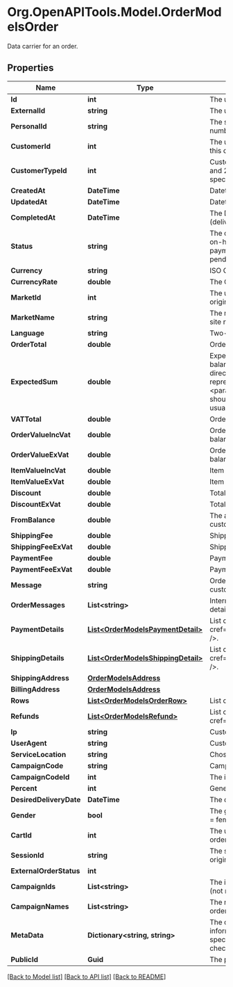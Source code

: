 # Org.OpenAPITools.Model.OrderModelsOrder
Data carrier for an order.

## Properties

Name | Type | Description | Notes
------------ | ------------- | ------------- | -------------
**Id** | **int** | The unique identifier for this order. | [optional] 
**ExternalId** | **string** | The unique external identifier for this order. | [optional] 
**PersonalId** | **string** | The social security number, or organisational number of the customer. | [optional] 
**CustomerId** | **int** | The unique identifier of the customer placing this order. | [optional] 
**CustomerTypeId** | **int** | Customer type. Usually 1 for private customers and 2 for companies. This field is customer specific | [optional] 
**CreatedAt** | **DateTime** | Datetime when the order was created. | [optional] 
**UpdatedAt** | **DateTime** | Datetime when the order was last updated. | [optional] 
**CompletedAt** | **DateTime** | The DateTime when the order was completed (delivered, payed). | [optional] 
**Status** | **string** | The order status. Possbile values: cancelled, on-hold, inactive, refunded, partial,  pending-payment, out-of-stock, backorder, completed, pending. | [optional] 
**Currency** | **string** | ISO Currency code. | [optional] 
**CurrencyRate** | **double** | The Currency Rate to SEK. | [optional] 
**MarketId** | **int** | The unique identifier for the market this order originates from. | [optional] 
**MarketName** | **string** | The market name. Usually this is the equal to the site name. | [optional] 
**Language** | **string** | Two-letter Language code. | [optional] 
**OrderTotal** | **double** | Order total. | [optional] 
**ExpectedSum** | **double** | Expected total sum to be paid after discount and balance.   &lt;para&gt;The value is usually taken directly from the payment provider and represents the actual reserved amount.&lt;/para&gt;&lt;para&gt;If this differs from OrderTotal, actions should be taken to ensure they match. This usually happens due to rounding.&lt;/para&gt; | [optional] 
**VATTotal** | **double** | Order VAT total. | [optional] 
**OrderValueIncVat** | **double** | Order value inc vat after discount but before balance | [optional] 
**OrderValueExVat** | **double** | Order value ex vat after discount but before balance | [optional] 
**ItemValueIncVat** | **double** | Item value inc vat excluding fees and discount | [optional] 
**ItemValueExVat** | **double** | Item value ex vat excluding fees and discount | [optional] 
**Discount** | **double** | Total discount inc vat. | [optional] 
**DiscountExVat** | **double** | Total discount ex vat. | [optional] 
**FromBalance** | **double** | The amount which was withdrawn from the customers balance inc vat. | [optional] 
**ShippingFee** | **double** | Shipping fee inc vat. | [optional] 
**ShippingFeeExVat** | **double** | Shipping fee ex vat. | [optional] 
**PaymentFee** | **double** | Payment fee inc vat. | [optional] 
**PaymentFeeExVat** | **double** | Payment fee ex vat. | [optional] 
**Message** | **string** | Order message. Can contain instructions from customer or added details about the order. | [optional] 
**OrderMessages** | **List&lt;string&gt;** | Internal order messages. Can contain internal details about the order. | [optional] 
**PaymentDetails** | [**List&lt;OrderModelsPaymentDetail&gt;**](OrderModelsPaymentDetail.md) | List of payment details &lt;seealso cref&#x3D;\&quot;T:Order.Models.PaymentDetail\&quot; /&gt;. | [optional] 
**ShippingDetails** | [**List&lt;OrderModelsShippingDetail&gt;**](OrderModelsShippingDetail.md) | List of shipping details &lt;seealso cref&#x3D;\&quot;T:Order.Models.ShippingDetail\&quot; /&gt;. | [optional] 
**ShippingAddress** | [**OrderModelsAddress**](OrderModelsAddress.md) |  | [optional] 
**BillingAddress** | [**OrderModelsAddress**](OrderModelsAddress.md) |  | [optional] 
**Rows** | [**List&lt;OrderModelsOrderRow&gt;**](OrderModelsOrderRow.md) | List of order rows | [optional] 
**Refunds** | [**List&lt;OrderModelsRefund&gt;**](OrderModelsRefund.md) | List of order refunds &lt;seealso cref&#x3D;\&quot;T:Order.Models.Refund\&quot; /&gt;. | [optional] 
**Ip** | **string** | Customer IP-number. | [optional] 
**UserAgent** | **string** | Customer User Agent. | [optional] 
**ServiceLocation** | **string** | Chosen service location. | [optional] 
**CampaignCode** | **string** | Campaign code applied to the order. | [optional] 
**CampaignCodeId** | **int** | The internal id of the applied campaign code. | [optional] 
**Percent** | **int** | General percent discount applied to the order. | [optional] 
**DesiredDeliveryDate** | **DateTime** | The desired delivery date of the order. | [optional] 
**Gender** | **bool** | The gender of the customer. True &#x3D; male, False &#x3D; female, null &#x3D; unknown. | [optional] 
**CartId** | **int** | The unique identifier for the cart from which this order originates. | [optional] 
**SessionId** | **string** | The session id for the from which this order originates. | [optional] 
**ExternalOrderStatus** | **int** |  | [optional] 
**CampaignIds** | **List&lt;string&gt;** | The ids for the campaigns applied to this order (not rows) | [optional] 
**CampaignNames** | **List&lt;string&gt;** | The names for the campaigns applied to this order (not rows) | [optional] 
**MetaData** | **Dictionary&lt;string, string&gt;** | The order meta data to store additional information about the order. Eg. customer specific shipping data to include for nShift checkout (former UDC) shipments | [optional] 
**PublicId** | **Guid** | The public id of this order. | [optional] 

[[Back to Model list]](../README.md#documentation-for-models) [[Back to API list]](../README.md#documentation-for-api-endpoints) [[Back to README]](../README.md)

